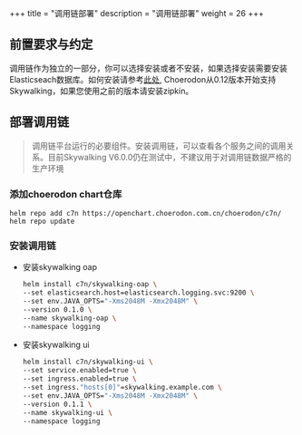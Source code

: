 +++
title = "调用链部署"
description = "调用链部署"
weight = 26
+++

## 前置要求与约定

调用链作为独立的一部分，你可以选择安装或者不安装，如果选择安装需要安装Elasticseach数据库。如何安装请参考[此处](../logging),
Choerodon从0.12版本开始支持Skywalking，如果您使用之前的版本请安装zipkin。

## 部署调用链

<blockquote class="note">
调用链平台运行的必要组件。安装调用链，可以查看各个服务之间的调用关系。目前Skywalking V6.0.0仍在测试中，不建议用于对调用链数据严格的生产环境
</blockquote>

### 添加choerodon chart仓库

```
helm repo add c7n https://openchart.choerodon.com.cn/choerodon/c7n/
helm repo update
```

### 安装调用链

- 安装skywalking oap

    ```bash
    helm install c7n/skywalking-oap \
    --set elasticsearch.host=elasticsearch.logging.svc:9200 \
    --set env.JAVA_OPTS="-Xms2048M -Xmx2048M" \
    --version 0.1.0 \
    --name skywalking-oap \
    --namespace logging 
    ```

- 安装skywalking ui

    ```bash
    helm install c7n/skywalking-ui \
    --set service.enabled=true \
    --set ingress.enabled=true \
    --set ingress."hosts[0]"=skywalking.example.com \
    --set env.JAVA_OPTS="-Xms2048M -Xmx2048M" \
    --version 0.1.1 \
    --name skywalking-ui \
    --namespace logging  
    ```